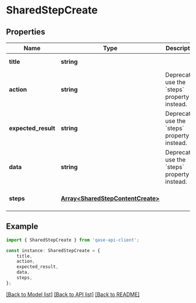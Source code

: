 # SharedStepCreate


## Properties

Name | Type | Description | Notes
------------ | ------------- | ------------- | -------------
**title** | **string** |  | [default to undefined]
**action** | **string** | Deprecated, use the &#x60;steps&#x60; property instead. | [optional] [default to undefined]
**expected_result** | **string** | Deprecated, use the &#x60;steps&#x60; property instead. | [optional] [default to undefined]
**data** | **string** | Deprecated, use the &#x60;steps&#x60; property instead. | [optional] [default to undefined]
**steps** | [**Array&lt;SharedStepContentCreate&gt;**](SharedStepContentCreate.md) |  | [optional] [default to undefined]

## Example

```typescript
import { SharedStepCreate } from 'qase-api-client';

const instance: SharedStepCreate = {
    title,
    action,
    expected_result,
    data,
    steps,
};
```

[[Back to Model list]](../README.md#documentation-for-models) [[Back to API list]](../README.md#documentation-for-api-endpoints) [[Back to README]](../README.md)
